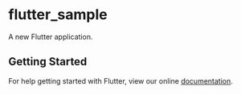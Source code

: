 # flutter_sample

A new Flutter application.

## Getting Started

For help getting started with Flutter, view our online
[documentation](https://flutter.io/).
